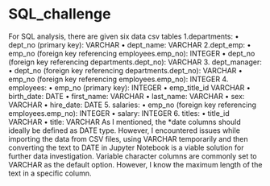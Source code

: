 # SQL_challenge
For SQL analysis, there are given six data csv tables
1.departments:
•	dept_no (primary key): VARCHAR
•	dept_name: VARCHAR
2.dept_emp:
•	emp_no (foreign key referencing employees.emp_no): INTEGER
•	dept_no (foreign key referencing departments.dept_no): VARCHAR
3.	dept_manager:
•	dept_no (foreign key referencing departments.dept_no): VARCHAR
•	emp_no (foreign key referencing employees.emp_no): INTEGER
4.	employees:
•	emp_no (primary key): INTEGER
•	emp_title_id VARCHAR
•	birth_date: DATE
•	first_name: VARCHAR
•	last_name: VARCHAR
•	sex: VARCHAR
•	hire_date: DATE
5.	salaries:
•	emp_no (foreign key referencing employees.emp_no): INTEGER
•	salary: INTEGER
6.	titles:
•	title_id VARCHAR
•	title: VARCHAR
As I mentioned, the *date columns should ideally be defined as DATE type. However, I encountered issues while importing the data from CSV files, using VARCHAR temporarily and then converting the text to DATE in Jupyter Notebook is a viable solution for further data investigation.
Variable character columns are commonly set to VARCHAR as the default option. However, I know the maximum length of the text in a specific column.
